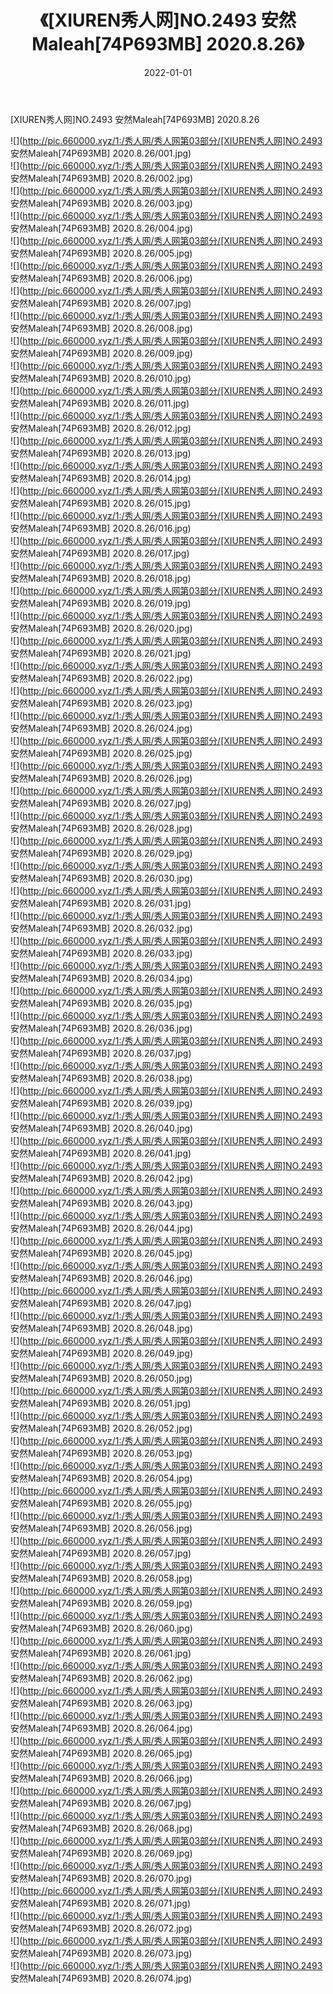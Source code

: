 ﻿---
layout: post
title:  《[XIUREN秀人网]NO.2493 安然Maleah[74P693MB] 2020.8.26》
date:   2022-01-01
img: http://pic.660000.xyz/1:/秀人网/秀人网第03部分/[XIUREN秀人网]NO.2493 安然Maleah[74P693MB] 2020.8.26/000.jpg
categories: [美女, 清纯, 唯美]
---

[XIUREN秀人网]NO.2493 安然Maleah[74P693MB] 2020.8.26

 ![](http://pic.660000.xyz/1:/秀人网/秀人网第03部分/[XIUREN秀人网]NO.2493 安然Maleah[74P693MB] 2020.8.26/001.jpg) <br>![](http://pic.660000.xyz/1:/秀人网/秀人网第03部分/[XIUREN秀人网]NO.2493 安然Maleah[74P693MB] 2020.8.26/002.jpg) <br>![](http://pic.660000.xyz/1:/秀人网/秀人网第03部分/[XIUREN秀人网]NO.2493 安然Maleah[74P693MB] 2020.8.26/003.jpg) <br>![](http://pic.660000.xyz/1:/秀人网/秀人网第03部分/[XIUREN秀人网]NO.2493 安然Maleah[74P693MB] 2020.8.26/004.jpg) <br>![](http://pic.660000.xyz/1:/秀人网/秀人网第03部分/[XIUREN秀人网]NO.2493 安然Maleah[74P693MB] 2020.8.26/005.jpg) <br>![](http://pic.660000.xyz/1:/秀人网/秀人网第03部分/[XIUREN秀人网]NO.2493 安然Maleah[74P693MB] 2020.8.26/006.jpg) <br>![](http://pic.660000.xyz/1:/秀人网/秀人网第03部分/[XIUREN秀人网]NO.2493 安然Maleah[74P693MB] 2020.8.26/007.jpg) <br>![](http://pic.660000.xyz/1:/秀人网/秀人网第03部分/[XIUREN秀人网]NO.2493 安然Maleah[74P693MB] 2020.8.26/008.jpg) <br>![](http://pic.660000.xyz/1:/秀人网/秀人网第03部分/[XIUREN秀人网]NO.2493 安然Maleah[74P693MB] 2020.8.26/009.jpg) <br>![](http://pic.660000.xyz/1:/秀人网/秀人网第03部分/[XIUREN秀人网]NO.2493 安然Maleah[74P693MB] 2020.8.26/010.jpg) <br>![](http://pic.660000.xyz/1:/秀人网/秀人网第03部分/[XIUREN秀人网]NO.2493 安然Maleah[74P693MB] 2020.8.26/011.jpg) <br>![](http://pic.660000.xyz/1:/秀人网/秀人网第03部分/[XIUREN秀人网]NO.2493 安然Maleah[74P693MB] 2020.8.26/012.jpg) <br>![](http://pic.660000.xyz/1:/秀人网/秀人网第03部分/[XIUREN秀人网]NO.2493 安然Maleah[74P693MB] 2020.8.26/013.jpg) <br>![](http://pic.660000.xyz/1:/秀人网/秀人网第03部分/[XIUREN秀人网]NO.2493 安然Maleah[74P693MB] 2020.8.26/014.jpg) <br>![](http://pic.660000.xyz/1:/秀人网/秀人网第03部分/[XIUREN秀人网]NO.2493 安然Maleah[74P693MB] 2020.8.26/015.jpg) <br>![](http://pic.660000.xyz/1:/秀人网/秀人网第03部分/[XIUREN秀人网]NO.2493 安然Maleah[74P693MB] 2020.8.26/016.jpg) <br>![](http://pic.660000.xyz/1:/秀人网/秀人网第03部分/[XIUREN秀人网]NO.2493 安然Maleah[74P693MB] 2020.8.26/017.jpg) <br>![](http://pic.660000.xyz/1:/秀人网/秀人网第03部分/[XIUREN秀人网]NO.2493 安然Maleah[74P693MB] 2020.8.26/018.jpg) <br>![](http://pic.660000.xyz/1:/秀人网/秀人网第03部分/[XIUREN秀人网]NO.2493 安然Maleah[74P693MB] 2020.8.26/019.jpg) <br>![](http://pic.660000.xyz/1:/秀人网/秀人网第03部分/[XIUREN秀人网]NO.2493 安然Maleah[74P693MB] 2020.8.26/020.jpg) <br>![](http://pic.660000.xyz/1:/秀人网/秀人网第03部分/[XIUREN秀人网]NO.2493 安然Maleah[74P693MB] 2020.8.26/021.jpg) <br>![](http://pic.660000.xyz/1:/秀人网/秀人网第03部分/[XIUREN秀人网]NO.2493 安然Maleah[74P693MB] 2020.8.26/022.jpg) <br>![](http://pic.660000.xyz/1:/秀人网/秀人网第03部分/[XIUREN秀人网]NO.2493 安然Maleah[74P693MB] 2020.8.26/023.jpg) <br>![](http://pic.660000.xyz/1:/秀人网/秀人网第03部分/[XIUREN秀人网]NO.2493 安然Maleah[74P693MB] 2020.8.26/024.jpg) <br>![](http://pic.660000.xyz/1:/秀人网/秀人网第03部分/[XIUREN秀人网]NO.2493 安然Maleah[74P693MB] 2020.8.26/025.jpg) <br>![](http://pic.660000.xyz/1:/秀人网/秀人网第03部分/[XIUREN秀人网]NO.2493 安然Maleah[74P693MB] 2020.8.26/026.jpg) <br>![](http://pic.660000.xyz/1:/秀人网/秀人网第03部分/[XIUREN秀人网]NO.2493 安然Maleah[74P693MB] 2020.8.26/027.jpg) <br>![](http://pic.660000.xyz/1:/秀人网/秀人网第03部分/[XIUREN秀人网]NO.2493 安然Maleah[74P693MB] 2020.8.26/028.jpg) <br>![](http://pic.660000.xyz/1:/秀人网/秀人网第03部分/[XIUREN秀人网]NO.2493 安然Maleah[74P693MB] 2020.8.26/029.jpg) <br>![](http://pic.660000.xyz/1:/秀人网/秀人网第03部分/[XIUREN秀人网]NO.2493 安然Maleah[74P693MB] 2020.8.26/030.jpg) <br>![](http://pic.660000.xyz/1:/秀人网/秀人网第03部分/[XIUREN秀人网]NO.2493 安然Maleah[74P693MB] 2020.8.26/031.jpg) <br>![](http://pic.660000.xyz/1:/秀人网/秀人网第03部分/[XIUREN秀人网]NO.2493 安然Maleah[74P693MB] 2020.8.26/032.jpg) <br>![](http://pic.660000.xyz/1:/秀人网/秀人网第03部分/[XIUREN秀人网]NO.2493 安然Maleah[74P693MB] 2020.8.26/033.jpg) <br>![](http://pic.660000.xyz/1:/秀人网/秀人网第03部分/[XIUREN秀人网]NO.2493 安然Maleah[74P693MB] 2020.8.26/034.jpg) <br>![](http://pic.660000.xyz/1:/秀人网/秀人网第03部分/[XIUREN秀人网]NO.2493 安然Maleah[74P693MB] 2020.8.26/035.jpg) <br>![](http://pic.660000.xyz/1:/秀人网/秀人网第03部分/[XIUREN秀人网]NO.2493 安然Maleah[74P693MB] 2020.8.26/036.jpg) <br>![](http://pic.660000.xyz/1:/秀人网/秀人网第03部分/[XIUREN秀人网]NO.2493 安然Maleah[74P693MB] 2020.8.26/037.jpg) <br>![](http://pic.660000.xyz/1:/秀人网/秀人网第03部分/[XIUREN秀人网]NO.2493 安然Maleah[74P693MB] 2020.8.26/038.jpg) <br>![](http://pic.660000.xyz/1:/秀人网/秀人网第03部分/[XIUREN秀人网]NO.2493 安然Maleah[74P693MB] 2020.8.26/039.jpg) <br>![](http://pic.660000.xyz/1:/秀人网/秀人网第03部分/[XIUREN秀人网]NO.2493 安然Maleah[74P693MB] 2020.8.26/040.jpg) <br>![](http://pic.660000.xyz/1:/秀人网/秀人网第03部分/[XIUREN秀人网]NO.2493 安然Maleah[74P693MB] 2020.8.26/041.jpg) <br>![](http://pic.660000.xyz/1:/秀人网/秀人网第03部分/[XIUREN秀人网]NO.2493 安然Maleah[74P693MB] 2020.8.26/042.jpg) <br>![](http://pic.660000.xyz/1:/秀人网/秀人网第03部分/[XIUREN秀人网]NO.2493 安然Maleah[74P693MB] 2020.8.26/043.jpg) <br>![](http://pic.660000.xyz/1:/秀人网/秀人网第03部分/[XIUREN秀人网]NO.2493 安然Maleah[74P693MB] 2020.8.26/044.jpg) <br>![](http://pic.660000.xyz/1:/秀人网/秀人网第03部分/[XIUREN秀人网]NO.2493 安然Maleah[74P693MB] 2020.8.26/045.jpg) <br>![](http://pic.660000.xyz/1:/秀人网/秀人网第03部分/[XIUREN秀人网]NO.2493 安然Maleah[74P693MB] 2020.8.26/046.jpg) <br>![](http://pic.660000.xyz/1:/秀人网/秀人网第03部分/[XIUREN秀人网]NO.2493 安然Maleah[74P693MB] 2020.8.26/047.jpg) <br>![](http://pic.660000.xyz/1:/秀人网/秀人网第03部分/[XIUREN秀人网]NO.2493 安然Maleah[74P693MB] 2020.8.26/048.jpg) <br>![](http://pic.660000.xyz/1:/秀人网/秀人网第03部分/[XIUREN秀人网]NO.2493 安然Maleah[74P693MB] 2020.8.26/049.jpg) <br>![](http://pic.660000.xyz/1:/秀人网/秀人网第03部分/[XIUREN秀人网]NO.2493 安然Maleah[74P693MB] 2020.8.26/050.jpg) <br>![](http://pic.660000.xyz/1:/秀人网/秀人网第03部分/[XIUREN秀人网]NO.2493 安然Maleah[74P693MB] 2020.8.26/051.jpg) <br>![](http://pic.660000.xyz/1:/秀人网/秀人网第03部分/[XIUREN秀人网]NO.2493 安然Maleah[74P693MB] 2020.8.26/052.jpg) <br>![](http://pic.660000.xyz/1:/秀人网/秀人网第03部分/[XIUREN秀人网]NO.2493 安然Maleah[74P693MB] 2020.8.26/053.jpg) <br>![](http://pic.660000.xyz/1:/秀人网/秀人网第03部分/[XIUREN秀人网]NO.2493 安然Maleah[74P693MB] 2020.8.26/054.jpg) <br>![](http://pic.660000.xyz/1:/秀人网/秀人网第03部分/[XIUREN秀人网]NO.2493 安然Maleah[74P693MB] 2020.8.26/055.jpg) <br>![](http://pic.660000.xyz/1:/秀人网/秀人网第03部分/[XIUREN秀人网]NO.2493 安然Maleah[74P693MB] 2020.8.26/056.jpg) <br>![](http://pic.660000.xyz/1:/秀人网/秀人网第03部分/[XIUREN秀人网]NO.2493 安然Maleah[74P693MB] 2020.8.26/057.jpg) <br>![](http://pic.660000.xyz/1:/秀人网/秀人网第03部分/[XIUREN秀人网]NO.2493 安然Maleah[74P693MB] 2020.8.26/058.jpg) <br>![](http://pic.660000.xyz/1:/秀人网/秀人网第03部分/[XIUREN秀人网]NO.2493 安然Maleah[74P693MB] 2020.8.26/059.jpg) <br>![](http://pic.660000.xyz/1:/秀人网/秀人网第03部分/[XIUREN秀人网]NO.2493 安然Maleah[74P693MB] 2020.8.26/060.jpg) <br>![](http://pic.660000.xyz/1:/秀人网/秀人网第03部分/[XIUREN秀人网]NO.2493 安然Maleah[74P693MB] 2020.8.26/061.jpg) <br>![](http://pic.660000.xyz/1:/秀人网/秀人网第03部分/[XIUREN秀人网]NO.2493 安然Maleah[74P693MB] 2020.8.26/062.jpg) <br>![](http://pic.660000.xyz/1:/秀人网/秀人网第03部分/[XIUREN秀人网]NO.2493 安然Maleah[74P693MB] 2020.8.26/063.jpg) <br>![](http://pic.660000.xyz/1:/秀人网/秀人网第03部分/[XIUREN秀人网]NO.2493 安然Maleah[74P693MB] 2020.8.26/064.jpg) <br>![](http://pic.660000.xyz/1:/秀人网/秀人网第03部分/[XIUREN秀人网]NO.2493 安然Maleah[74P693MB] 2020.8.26/065.jpg) <br>![](http://pic.660000.xyz/1:/秀人网/秀人网第03部分/[XIUREN秀人网]NO.2493 安然Maleah[74P693MB] 2020.8.26/066.jpg) <br>![](http://pic.660000.xyz/1:/秀人网/秀人网第03部分/[XIUREN秀人网]NO.2493 安然Maleah[74P693MB] 2020.8.26/067.jpg) <br>![](http://pic.660000.xyz/1:/秀人网/秀人网第03部分/[XIUREN秀人网]NO.2493 安然Maleah[74P693MB] 2020.8.26/068.jpg) <br>![](http://pic.660000.xyz/1:/秀人网/秀人网第03部分/[XIUREN秀人网]NO.2493 安然Maleah[74P693MB] 2020.8.26/069.jpg) <br>![](http://pic.660000.xyz/1:/秀人网/秀人网第03部分/[XIUREN秀人网]NO.2493 安然Maleah[74P693MB] 2020.8.26/070.jpg) <br>![](http://pic.660000.xyz/1:/秀人网/秀人网第03部分/[XIUREN秀人网]NO.2493 安然Maleah[74P693MB] 2020.8.26/071.jpg) <br>![](http://pic.660000.xyz/1:/秀人网/秀人网第03部分/[XIUREN秀人网]NO.2493 安然Maleah[74P693MB] 2020.8.26/072.jpg) <br>![](http://pic.660000.xyz/1:/秀人网/秀人网第03部分/[XIUREN秀人网]NO.2493 安然Maleah[74P693MB] 2020.8.26/073.jpg) <br>![](http://pic.660000.xyz/1:/秀人网/秀人网第03部分/[XIUREN秀人网]NO.2493 安然Maleah[74P693MB] 2020.8.26/074.jpg) <br>
